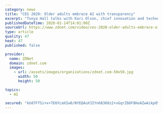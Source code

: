 ```yaml
---
category: news
title: "CES 2020: Older adults embrace AI with transparency"
excerpt: "Tonya Hall talks with Kari Olson, chief innovation and technology officer at Front Porch, about how older adults are beginning to understand and embrace AI."
publishedDateTime: 2020-01-14T14:01:00Z
sourceUrl: https://www.zdnet.com/video/ces-2020-older-adults-embrace-ai-with-transparency/
type: article
quality: 47
heat: 47
published: false

provider:
  name: ZDNet
  domain: zdnet.com
  images:
    - url: /assets/images/organizations/zdnet.com-50x50.jpg
      width: 50
      height: 50

topics:
  - AI

secured: "kUd7FfSi+x+7E6YLmXIw0/NYEQAuX3IYn68360z2+vGqrZbDF8HoAZwAikpO549auOOhUiNF/nipU7YYMq5wTqqujk7f7kPwc9wJbB94ogmijbrNzvyFiGsYZwrjlA+Hy182T9O6KT6MzUyHRHzCD7bg+OfBLIHSbWzjbyF8mGKsZzQPE1nnAU+5zyEdspUoRziXEgoadEolEcbCnrvKklz+GWBRNKQh6boFE7znfiu1omcX8E9GHiYOH5hO5W9VPTd3qCMoWvH00R0Q/GQd/WKOhwRP0B0xQBRd+wtZryBIhZa5oX+WvKrCRqM3s/OFa9BBXNTYYcQqCkTi35mj77SQlftoMCAIpijYiaQP0C9tLhhf8kxYUdzRGnN7UVl57fjDxqhGuW4NuK996jio2vP4p5LnljW+K0dlxBXip+1Hf8KThVvB8R43NtEkYaKT6N8pqBbLKvceVmpgqDlPpQ==;AXA9PUb0zYuPgdFEJXRqiA=="
---
```


